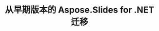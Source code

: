 ---
title: 从早期版本的 Aspose.Slides for .NET 迁移
type: docs
weight: 320
url: /net/migration-from-earlier-versions-of-aspose-slides-for-net/
---